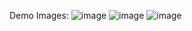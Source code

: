 Demo Images:
![image](https://user-images.githubusercontent.com/100803383/216984073-2dcae056-0d09-488f-82e0-fce80011286f.png)
![image](https://user-images.githubusercontent.com/100803383/216984189-211b7212-4cd6-4557-8f34-de266591a689.png)
![image](https://user-images.githubusercontent.com/100803383/216984724-828989a1-9698-4d37-978b-e27ba30a5e6c.png)

